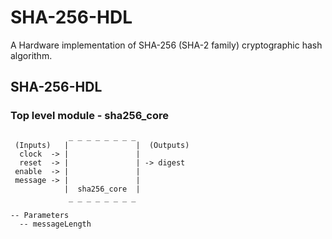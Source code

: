 # SHA-256-HDL
A Hardware implementation of SHA-256 (SHA-2 family) cryptographic hash algorithm.

## SHA-256-HDL
### Top level module - sha256_core

                 _ _ _ _ _ _ _ _                                           
     (Inputs)   |               |  (Outputs)                   
      clock  -> |               |       
      reset  -> |               | -> digest
     enable  -> |               |
     message -> |               |
                |  sha256_core  |                  
                 _ _ _ _ _ _ _ _                      
                                                                     
    -- Parameters
      -- messageLength


